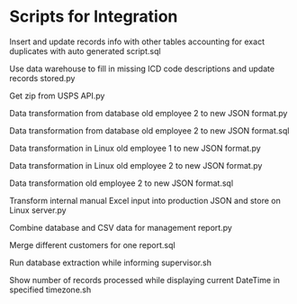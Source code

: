 # Scripts for Integration
Insert and update records info with other tables accounting for exact duplicates with auto generated script.sql

Use data warehouse to fill in missing ICD code descriptions and update records stored.py

Get zip from USPS API.py

Data transformation from database old employee 2 to new JSON format.py

Data transformation from database old employee 2 to new JSON format.sql

Data transformation in Linux old employee 1 to new JSON format.py

Data transformation in Linux old employee 2 to new JSON format.py

Data transformation old employee 2 to new JSON format.sql

Transform internal manual Excel input into production JSON and store on Linux server.py

Combine database and CSV data for management report.py

Merge different customers for one report.sql

Run database extraction while informing supervisor.sh

Show number of records processed while displaying current DateTime in specified timezone.sh

